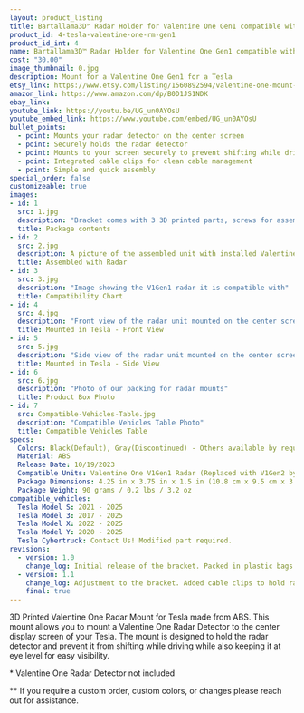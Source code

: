 ```yaml
---
layout: product_listing
title: Bartallama3D™ Radar Holder for Valentine One Gen1 compatible with Tesla Vehicles
product_id: 4-tesla-valentine-one-rm-gen1
product_id_int: 4
name: Bartallama3D™ Radar Holder for Valentine One Gen1 compatible with Tesla Vehicles
cost: "30.00"
image_thumbnail: 0.jpg
description: Mount for a Valentine One Gen1 for a Tesla
etsy_link: https://www.etsy.com/listing/1560892594/valentine-one-mount-for-tesla-3d-printed
amazon_link: https://www.amazon.com/dp/B0D1JS1NDK
ebay_link: 
youtube_link: https://youtu.be/UG_un0AYOsU
youtube_embed_link: https://www.youtube.com/embed/UG_un0AYOsU
bullet_points:
  - point: Mounts your radar detector on the center screen
  - point: Securely holds the radar detector
  - point: Mounts to your screen securely to prevent shifting while driving
  - point: Integrated cable clips for clean cable management
  - point: Simple and quick assembly
special_order: false
customizeable: true
images:
- id: 1
  src: 1.jpg
  description: "Bracket comes with 3 3D printed parts, screws for assembly, a hex wrench and a alcohol cleaning pad"
  title: Package contents
- id: 2
  src: 2.jpg
  description: A picture of the assembled unit with installed Valentine One Gen1 unit
  title: Assembled with Radar
- id: 3
  src: 3.jpg
  description: "Image showing the V1Gen1 radar it is compatible with"
  title: Compatibility Chart
- id: 4
  src: 4.jpg
  description: "Front view of the radar unit mounted on the center screen of a Tesla"
  title: Mounted in Tesla - Front View
- id: 5
  src: 5.jpg
  description: "Side view of the radar unit mounted on the center screen of a Tesla"
  title: Mounted in Tesla - Side View
- id: 6
  src: 6.jpg
  description: "Photo of our packing for radar mounts"
  title: Product Box Photo
- id: 7
  src: Compatible-Vehicles-Table.jpg
  description: "Compatible Vehicles Table Photo"
  title: Compatible Vehicles Table
specs:
  Colors: Black(Default), Gray(Discontinued) - Others available by request 
  Material: ABS
  Release Date: 10/19/2023
  Compatible Units: Valentine One V1Gen1 Radar (Replaced with V1Gen2 by Manufacturer)
  Package Dimensions: 4.25 in x 3.75 in x 1.5 in (10.8 cm x 9.5 cm x 3.8cm) [HxWxD]
  Package Weight: 90 grams / 0.2 lbs / 3.2 oz
compatible_vehicles:
  Tesla Model S: 2021 - 2025
  Tesla Model 3: 2017 - 2025
  Tesla Model X: 2022 - 2025
  Tesla Model Y: 2020 - 2025
  Tesla Cybertruck: Contact Us! Modified part required.
revisions:
  - version: 1.0
    change_log: Initial release of the bracket. Packed in plastic bags. 
  - version: 1.1
    change_log: Adjustment to the bracket. Added cable clips to hold radar power cables down the back of the screen. Packaged in cardboard boxes with all required parts.
    final: true
---
```


3D Printed Valentine One Radar Mount for Tesla made from ABS. This mount allows you to mount a Valentine One Radar Detector to the center display screen of your Tesla. The mount is designed to hold the radar detector and prevent it from shifting while driving while also keeping it at eye level for easy visibility.

\* Valentine One Radar Detector not included

\*\* If you require a custom order, custom colors, or changes please reach out for assistance.